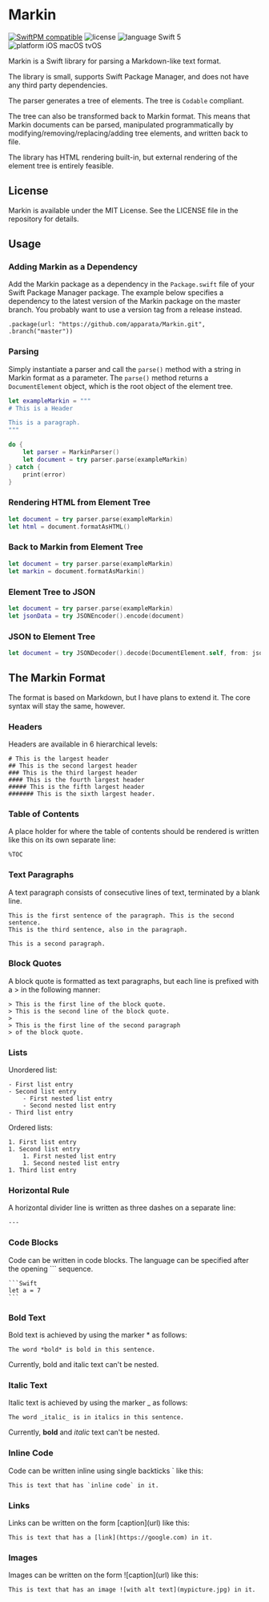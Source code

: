 # Markin

[![SwiftPM compatible](https://img.shields.io/badge/SwiftPM-compatible-4BC51D.svg?style=flat)](https://swift.org/package-manager/) ![license](https://img.shields.io/badge/license-MIT-blue.svg) ![language Swift 5](https://img.shields.io/badge/language-Swift%205-orange.svg) ![platform iOS macOS tvOS](https://img.shields.io/badge/platform-iOS%20%7C%20tvOS%20%7C%20macOS-lightgrey.svg)

Markin is a Swift library for parsing a Markdown-like text format.

The library is small, supports Swift Package Manager, and does not have any third party dependencies.

The parser generates a tree of elements. The tree is `Codable` compliant.

The tree can also be transformed back to Markin format. This means that Markin documents can be parsed, manipulated programmatically by modifying/removing/replacing/adding tree elements, and written back to file.

The library has HTML rendering built-in, but external rendering of the element tree is entirely feasible. 

## License

Markin is available under the MIT License. See the LICENSE file in the repository for details.

## Usage

### Adding Markin as a Dependency

Add the Markin package as a dependency in the `Package.swift` file of your Swift Package Manager package. The example below specifies a dependency to the latest version of the Markin package on the master branch. You probably want to use a version tag from a release instead.

```
.package(url: "https://github.com/apparata/Markin.git", .branch("master"))
```

### Parsing

Simply instantiate a parser and call the `parse()` method with a string in Markin format as a parameter. The `parse()` method returns a `DocumentElement` object, which is the root object of the element tree.

```Swift
let exampleMarkin = """
# This is a Header

This is a paragraph.
"""

do {
    let parser = MarkinParser()
    let document = try parser.parse(exampleMarkin)
} catch {
    print(error)
}
```

### Rendering HTML from Element Tree

```Swift
let document = try parser.parse(exampleMarkin)
let html = document.formatAsHTML()
```

### Back to Markin from Element Tree

```Swift
let document = try parser.parse(exampleMarkin)
let markin = document.formatAsMarkin()
```

### Element Tree to JSON

```Swift
let document = try parser.parse(exampleMarkin)
let jsonData = try JSONEncoder().encode(document)
```

### JSON to Element Tree

```Swift
let document = try JSONDecoder().decode(DocumentElement.self, from: jsonData)
```

## The Markin Format

The format is based on Markdown, but I have plans to extend it. The core syntax will stay the same, however.

### Headers

Headers are available in 6 hierarchical levels:

```
# This is the largest header
## This is the second largest header
### This is the third largest header
#### This is the fourth largest header
##### This is the fifth largest header
####### This is the sixth largest header.
```

### Table of Contents

A place holder for where the table of contents should be rendered is written like this on its own separate line:

```
%TOC
```

### Text Paragraphs

A text paragraph consists of consecutive lines of text, terminated by a blank line.

```
This is the first sentence of the paragraph. This is the second sentence.
This is the third sentence, also in the paragraph.

This is a second paragraph.
```

### Block Quotes

A block quote is formatted as text paragraphs, but each line is prefixed with a > in the following manner:

```
> This is the first line of the block quote.
> This is the second line of the block quote.
>
> This is the first line of the second paragraph
> of the block quote.
```

### Lists

Unordered list:

```
- First list entry
- Second list entry
    - First nested list entry
    - Second nested list entry
- Third list entry
```

Ordered lists:

```
1. First list entry
1. Second list entry
    1. First nested list entry
    1. Second nested list entry
1. Third list entry
```

### Horizontal Rule

A horizontal divider line is written as three dashes on a separate line:

```
---
```

### Code Blocks

Code can be written in code blocks. The language can be specified after the opening ``` sequence.

<pre><code>```Swift
let a = 7
```</code></pre>

### Bold Text

Bold text is achieved by using the marker \* as follows:

```
The word *bold* is bold in this sentence.
```

Currently, bold and italic text can't be nested.

### Italic Text

Italic text is achieved by using the marker \_ as follows:

```
The word _italic_ is in italics in this sentence.
```

Currently, **bold** and _italic_ text can't be nested.

### Inline Code

Code can be written inline using single backticks \` like this:

```
This is text that has `inline code` in it.
```

### Links

Links can be written on the form \[caption](url) like this:

```
This is text that has a [link](https://google.com) in it.
```

### Images

Images can be written on the form \!\[caption](url) like this:

```
This is text that has an image ![with alt text](mypicture.jpg) in it.
```
